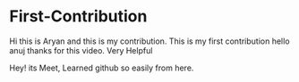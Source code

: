 # First-Contribution
Hi this is Aryan and this is my contribution.
This is my first contribution
hello anuj thanks for this video. Very Helpful

Hey! its Meet, Learned github so easily from here.
